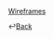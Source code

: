 [Wireframes](https://www.figma.com/file/1ePQsIufi3J5Ylbf2Ntb8v/Untitled?node-id=1%3A3)

↩️[Back](../README.md)
